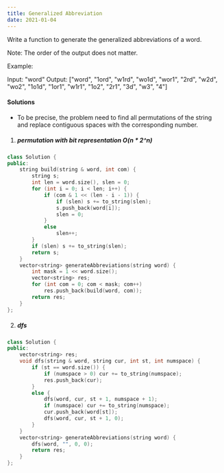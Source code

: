 ```yaml
---
title: Generalized Abbreviation
date: 2021-01-04
---
```

Write a function to generate the generalized abbreviations of a word. 

Note: The order of the output does not matter.

Example:

Input: "word"
Output:
["word", "1ord", "w1rd", "wo1d", "wor1", "2rd", "w2d", "wo2", "1o1d", "1or1", "w1r1", "1o2", "2r1", "3d", "w3", "4"]

#### Solutions

- To be precise, the problem need to find all permutations of the string and replace contiguous spaces with the corresponding number.

1. ##### permutation with bit representation O(n * 2^n)

```cpp
class Solution {
public:
    string build(string & word, int com) {
        string s; 
        int len = word.size(), slen = 0;
        for (int i = 0; i < len; i++) {
            if (com & 1 << (len - i - 1)) {
                if (slen) s += to_string(slen);
                s.push_back(word[i]);
                slen = 0;
            }
            else
                slen++;
        }
        if (slen) s += to_string(slen);
        return s;
    }
    vector<string> generateAbbreviations(string word) {
        int mask = 1 << word.size();
        vector<string> res;
        for (int com = 0; com < mask; com++)
            res.push_back(build(word, com));
        return res;
    }
};
```


2. ##### dfs

```cpp
class Solution {
public:
    vector<string> res;
    void dfs(string & word, string cur, int st, int numspace) {
        if (st == word.size()) {
            if (numspace > 0) cur += to_string(numspace);
            res.push_back(cur);
        }
        else {
            dfs(word, cur, st + 1, numspace + 1);
            if (numspace) cur += to_string(numspace);
            cur.push_back(word[st]);
            dfs(word, cur, st + 1, 0);
        }
    }
    vector<string> generateAbbreviations(string word) {
        dfs(word, "", 0, 0);
        return res;
    }
};
```